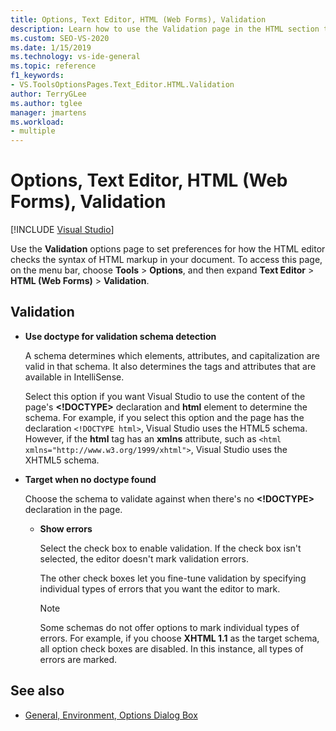 ```yaml
---
title: Options, Text Editor, HTML (Web Forms), Validation
description: Learn how to use the Validation page in the HTML section to set preferences for how the HTML editor checks the syntax of HTML markup in your document.
ms.custom: SEO-VS-2020
ms.date: 1/15/2019
ms.technology: vs-ide-general
ms.topic: reference
f1_keywords:
- VS.ToolsOptionsPages.Text_Editor.HTML.Validation
author: TerryGLee
ms.author: tglee
manager: jmartens
ms.workload:
- multiple
---
```

# Options, Text Editor, HTML (Web Forms), Validation

 [!INCLUDE [Visual Studio](~/includes/applies-to-version/vs-not-mac.md)]

Use the **Validation** options page to set preferences for how the HTML editor checks the syntax of HTML markup in your document. To access this page, on the menu bar, choose **Tools** > **Options**, and then expand **Text Editor** > **HTML (Web Forms)** > **Validation**.

## Validation

- **Use doctype for validation schema detection**

   A schema determines which elements, attributes, and capitalization are valid in that schema. It also determines the tags and attributes that are available in IntelliSense.

   Select this option if you want Visual Studio to use the content of the page's **<!DOCTYPE>** declaration and **html** element to determine the schema. For example, if you select this option and the page has the declaration `<!DOCTYPE html>`, Visual Studio uses the HTML5 schema. However, if the **html** tag has an **xmlns** attribute, such as `<html xmlns="http://www.w3.org/1999/xhtml">`, Visual Studio uses the XHTML5 schema.

- **Target when no doctype found**

   Choose the schema to validate against when there's no **<!DOCTYPE>** declaration in the page.

  - **Show errors**

     Select the check box to enable validation. If the check box isn't selected, the editor doesn't mark validation errors.

     The other check boxes let you fine-tune validation by specifying individual types of errors that you want the editor to mark.

     > [!NOTE]
     > Some schemas do not offer options to mark individual types of errors. For example, if you choose **XHTML 1.1** as the target schema, all option check boxes are disabled. In this instance, all types of errors are marked.

## See also

- [General, Environment, Options Dialog Box](../../ide/reference/general-environment-options-dialog-box.md)
